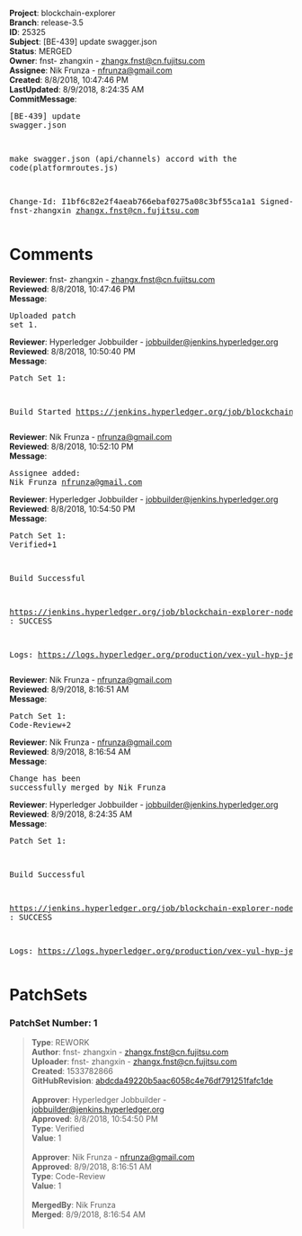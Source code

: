 <strong>Project</strong>: blockchain-explorer</br><strong>Branch</strong>: release-3.5<br><strong>ID</strong>: 25325<br><strong>Subject</strong>: [BE-439] update swagger.json<br><strong>Status</strong>: MERGED<br><strong>Owner</strong>: fnst- zhangxin - zhangx.fnst@cn.fujitsu.com<br><strong>Assignee</strong>: Nik Frunza - nfrunza@gmail.com<br><strong>Created</strong>: 8/8/2018, 10:47:46 PM<br><strong>LastUpdated</strong>: 8/9/2018, 8:24:35 AM<br><strong>CommitMessage</strong>:<br><pre>[BE-439] update swagger.json

make swagger.json (api/channels) accord with the code(platformroutes.js)

Change-Id: I1bf6c82e2f4aeab766ebaf0275a08c3bf55ca1a1
Signed-off-by: fnst-zhangxin <zhangx.fnst@cn.fujitsu.com>
</pre><h1>Comments</h1><strong>Reviewer</strong>: fnst- zhangxin - zhangx.fnst@cn.fujitsu.com<br><strong>Reviewed</strong>: 8/8/2018, 10:47:46 PM<br><strong>Message</strong>: <pre>Uploaded patch set 1.</pre><strong>Reviewer</strong>: Hyperledger Jobbuilder - jobbuilder@jenkins.hyperledger.org<br><strong>Reviewed</strong>: 8/8/2018, 10:50:40 PM<br><strong>Message</strong>: <pre>Patch Set 1:

Build Started https://jenkins.hyperledger.org/job/blockchain-explorer-node6-verify-x86_64/387/</pre><strong>Reviewer</strong>: Nik Frunza - nfrunza@gmail.com<br><strong>Reviewed</strong>: 8/8/2018, 10:52:10 PM<br><strong>Message</strong>: <pre>Assignee added: Nik Frunza <nfrunza@gmail.com></pre><strong>Reviewer</strong>: Hyperledger Jobbuilder - jobbuilder@jenkins.hyperledger.org<br><strong>Reviewed</strong>: 8/8/2018, 10:54:50 PM<br><strong>Message</strong>: <pre>Patch Set 1: Verified+1

Build Successful 

https://jenkins.hyperledger.org/job/blockchain-explorer-node6-verify-x86_64/387/ : SUCCESS

Logs: https://logs.hyperledger.org/production/vex-yul-hyp-jenkins-3/blockchain-explorer-node6-verify-x86_64/387</pre><strong>Reviewer</strong>: Nik Frunza - nfrunza@gmail.com<br><strong>Reviewed</strong>: 8/9/2018, 8:16:51 AM<br><strong>Message</strong>: <pre>Patch Set 1: Code-Review+2</pre><strong>Reviewer</strong>: Nik Frunza - nfrunza@gmail.com<br><strong>Reviewed</strong>: 8/9/2018, 8:16:54 AM<br><strong>Message</strong>: <pre>Change has been successfully merged by Nik Frunza</pre><strong>Reviewer</strong>: Hyperledger Jobbuilder - jobbuilder@jenkins.hyperledger.org<br><strong>Reviewed</strong>: 8/9/2018, 8:24:35 AM<br><strong>Message</strong>: <pre>Patch Set 1:

Build Successful 

https://jenkins.hyperledger.org/job/blockchain-explorer-node6-merge-x86_64/216/ : SUCCESS

Logs: https://logs.hyperledger.org/production/vex-yul-hyp-jenkins-3/blockchain-explorer-node6-merge-x86_64/216</pre><h1>PatchSets</h1><h3>PatchSet Number: 1</h3><blockquote><strong>Type</strong>: REWORK<br><strong>Author</strong>: fnst- zhangxin - zhangx.fnst@cn.fujitsu.com<br><strong>Uploader</strong>: fnst- zhangxin - zhangx.fnst@cn.fujitsu.com<br><strong>Created</strong>: 1533782866<br><strong>GitHubRevision</strong>: [abdcda49220b5aac6058c4e76df791251fafc1de](https://github.com/hyperledger/blockchain-explorer/commit/abdcda49220b5aac6058c4e76df791251fafc1de)<br><br><strong>Approver</strong>: Hyperledger Jobbuilder - jobbuilder@jenkins.hyperledger.org<br><strong>Approved</strong>: 8/8/2018, 10:54:50 PM<br><strong>Type</strong>: Verified<br><strong>Value</strong>: 1<br><br><strong>Approver</strong>: Nik Frunza - nfrunza@gmail.com<br><strong>Approved</strong>: 8/9/2018, 8:16:51 AM<br><strong>Type</strong>: Code-Review<br><strong>Value</strong>: 1<br><br><strong>MergedBy</strong>: Nik Frunza<br><strong>Merged</strong>: 8/9/2018, 8:16:54 AM<br><br></blockquote>